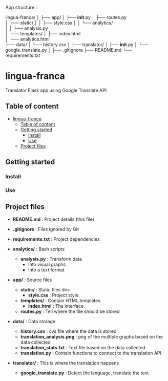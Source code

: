 App structure :

lingua-franca/ 
│
├── app/
│   ├── __init__.py
│   ├── routes.py           
│   ├── static/
│   │   ├── style.css
│   │   └── analytics/       
│   │       └── analysis.py  
│   └── templates/
│       ├── index.html       
│       └── analytics.html  
├── data/
│   └── history.csv
│
├── translator/
│   ├── __init__.py
│   └── google_translate.py
│
├── .gitignore
├── README.md
└── requirements.txt

# lingua-franca
Translator Flask app using Google Translate API

## Table of content
- [lingua-franca](#lingua-franca)
  - [Table of content](#table-of-content)
  - [Getting started](#getting-started)
    - [Install](#install)
    - [Use](#use)
  - [Project files](#project-files)

## Getting started
### Install
<!-- a faire -->
### Use
<!-- à faire -->

## Project files
- **README.md** : Project details (this file)

- **.gitignore** : Files ignored by Git

- **requirements.txt** : Project dependencies

- **analytics/** : Bash scripts
    - **analysis.py** : Transform data
        - Into visual graphs
        - Into a text format
- **app/** : Source files
    - **static/** : Static files dirs
        - **style.css** : Project style
    - **templates/** : Contain HTML templates
        - **index.html** : The interface
    - **routes.py** : Tell where the file should be stored
- **data/** : Data storage 
    - **history.csv** : cvs file where the data is stored
    - **translation_analysis.png** : png of the multiple graphs based on the data collected
    - **translation_stats.txt** : Text file based on the data collected
    - **translation.py** : Contain functions to connect to the translation API
- **translator/** : This is where the translation happens
    - **google_translate.py** : Detect the language, translate the text
